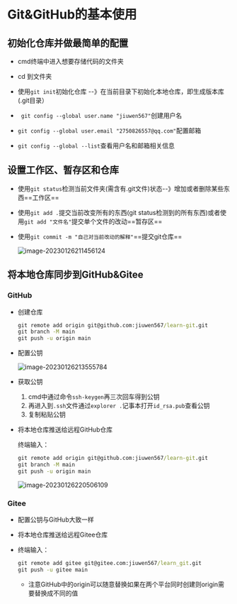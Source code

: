 # Git&GitHub的基本使用

## 初始化仓库并做最简单的配置

* cmd终端中进入想要存储代码的文件夹

* cd 到文件夹

* 使用`git init`初始化仓库 --》在当前目录下初始化本地仓库，即生成版本库(.git目录）

* ` git config --global user.name "jiuwen567"`创建用户名

* `git config --global user.email "2750826557@qq.com"`配置邮箱

* `git config --global --list`查看用户名和邮箱相关信息

  

## 设置工作区、暂存区和仓库

* 使用`git status`检测当前文件夹(需含有.git文件)状态--》增加或者删除某些东西==工作区==

* 使用`git add .`提交当前改变所有的东西(git status检测到的所有东西)或者使用`git add "文件名"`提交单个文件的改动==暂存区==

* 使用`git commit -m "自己对当前改动的解释"`==提交git仓库==

  ![image-20230126211456124](https://typora567.oss-cn-chengdu.aliyuncs.com/temp_picture/image-20230126211456124.png)

  

## 将本地仓库同步到GitHub&Gitee

### GitHub

* 创建仓库

  ```cmd
  git remote add origin git@github.com:jiuwen567/learn-git.git
  git branch -M main
  git push -u origin main
  ```

* 配置公钥

  ![image-20230126213555784](https://typora567.oss-cn-chengdu.aliyuncs.com/temp_picture/image-20230126213555784.png)

* 获取公钥
  1. cmd中通过命令`ssh-keygen`再三次回车得到公钥
  2. 再进入到`.ssh`文件通过`explorer .`记事本打开`id_rsa.pub`查看公钥
  3. 复制粘贴公钥
  
* 将本地仓库推送给远程GitHub仓库

  终端输入：

  ```cmd
  git remote add origin git@github.com:jiuwen567/learn-git.git
  git branch -M main
  git push -u origin main
  ```

  ![image-20230126220506109](https://typora567.oss-cn-chengdu.aliyuncs.com/temp_picture/image-20230126220506109.png)

### Gitee

* 配置公钥与GitHub大致一样

* 将本地仓库推送给远程Gitee仓库

* 终端输入：

  ```cmd
  git remote add gitee git@gitee.com:jiuwen567/learn_git.git
  git push -u gitee main
  ```

  * 注意GitHub中的origin可以随意替换如果在两个平台同时创建则origin需要替换成不同的值
